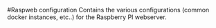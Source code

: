 #Raspweb configuration
Contains the various configurations (common docker instances, etc..) for the Raspberry PI webserver.


